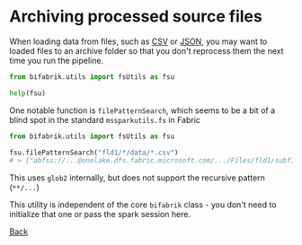 # Archiving processed source files

When loading data from files, such as [CSV](../src_csv.md) or [JSON](../src_json.md), you may want to loaded files to an archive folder so that you don't reprocess them the next time you run the pipeline.

```python
from bifabrik.utils import fsUtils as fsu

help(fsu)
```

One notable function is `filePatternSearch`, which seems to be a bit of a blind spot in the standard `mssparkutils.fs` in Fabric

```python
from bifabrik.utils import fsUtils as fsu

fsu.filePatternSearch("fld1/*/data/*.csv")
# > ["abfss://...@onelake.dfs.fabric.microsoft.com/.../Files/fld1/subf1/data/file11.csv", "abfss://...@onelake.dfs.fabric.microsoft.com/.../Files/fld1/subf2/data/file21.csv", "Files/fld1/subf2/data/file22.csv"]
```

This uses `glob2` internally, but does not support the recursive pattern (`**/...`)

This utility is independent of the core `bifabrik` class - you don't need to initialize that one or pass the spark session here.

[Back](../index.md)
